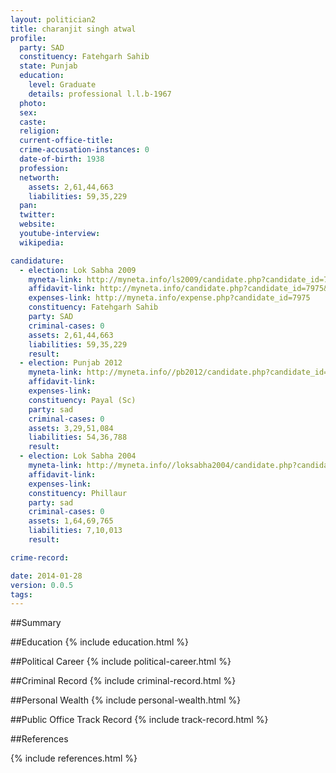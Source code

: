 ```yaml
---
layout: politician2
title: charanjit singh atwal
profile: 
  party: SAD
  constituency: Fatehgarh Sahib
  state: Punjab
  education: 
    level: Graduate
    details: professional l.l.b-1967
  photo: 
  sex: 
  caste: 
  religion: 
  current-office-title: 
  crime-accusation-instances: 0
  date-of-birth: 1938
  profession: 
  networth: 
    assets: 2,61,44,663
    liabilities: 59,35,229
  pan: 
  twitter: 
  website: 
  youtube-interview: 
  wikipedia: 

candidature: 
  - election: Lok Sabha 2009
    myneta-link: http://myneta.info/ls2009/candidate.php?candidate_id=7975
    affidavit-link: http://myneta.info/candidate.php?candidate_id=7975&scan=original
    expenses-link: http://myneta.info/expense.php?candidate_id=7975
    constituency: Fatehgarh Sahib 
    party: SAD
    criminal-cases: 0
    assets: 2,61,44,663
    liabilities: 59,35,229
    result:  
  - election: Punjab 2012
    myneta-link: http://myneta.info//pb2012/candidate.php?candidate_id=105
    affidavit-link: 
    expenses-link: 
    constituency: Payal (Sc) 
    party: sad
    criminal-cases: 0
    assets: 3,29,51,084
    liabilities: 54,36,788
    result:  
  - election: Lok Sabha 2004
    myneta-link: http://myneta.info//loksabha2004/candidate.php?candidate_id=3082
    affidavit-link: 
    expenses-link: 
    constituency: Phillaur 
    party: sad
    criminal-cases: 0
    assets: 1,64,69,765
    liabilities: 7,10,013
    result:  

crime-record: 

date: 2014-01-28
version: 0.0.5
tags: 
---
```

##Summary


##Education
{% include education.html %}


##Political Career
{% include political-career.html %}


##Criminal Record
{% include criminal-record.html %}


##Personal Wealth
{% include personal-wealth.html %}


##Public Office Track Record
{% include track-record.html %}


##References


{% include references.html %}